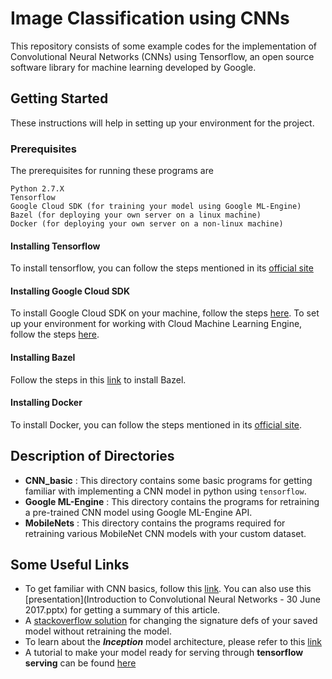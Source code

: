 # Image Classification using CNNs

This repository consists of some example codes for the implementation of Convolutional Neural Networks (CNNs) using Tensorflow, an open source software library for machine learning developed by Google.

## Getting Started

These instructions will help in setting up your environment for the project.

### Prerequisites
The prerequisites for running these programs are
```
Python 2.7.X
Tensorflow
Google Cloud SDK (for training your model using Google ML-Engine)
Bazel (for deploying your own server on a linux machine)
Docker (for deploying your own server on a non-linux machine)
```

#### Installing Tensorflow
To install tensorflow, you can follow the steps mentioned in its [official site](https://www.tensorflow.org/install/)

#### Installing Google Cloud SDK
To install Google Cloud SDK on your machine, follow the steps [here](https://cloud.google.com/sdk/docs/quickstarts).
To set up your environment for working with Cloud Machine Learning Engine, follow the steps [here](https://cloud.google.com/ml-engine/docs/quickstarts/command-line).

#### Installing Bazel
Follow the steps in this [link](https://docs.bazel.build/versions/master/install.html) to install Bazel.

#### Installing Docker
To install Docker, you can follow the steps mentioned in its [official site](https://docs.docker.com/engine/installation/).

## Description of Directories
* **CNN_basic** : This directory contains some basic programs for getting familiar with implementing a CNN model in python using `tensorflow`.
* **Google ML-Engine** : This directory contains the programs for retraining a pre-trained CNN model using Google ML-Engine API.
* **MobileNets** : This directory contains the programs required for retraining various MobileNet CNN models with your custom dataset.

## Some Useful Links
* To get familiar with CNN basics, follow this [link](http://cs231n.github.io/convolutional-networks/). You can also use this [presentation](Introduction to  Convolutional Neural Networks - 30 June 2017.pptx) for getting a summary of this article.
* A [stackoverflow solution](https://stackoverflow.com/questions/42801551/how-do-i-change-the-signatures-of-my-savedmodel-without-retraining-the-model) for changing the signature defs of your saved model without retraining the model.
* To learn about the ***Inception*** model architecture, please refer to this [link](https://hacktilldawn.com/2016/09/25/inception-modules-explained-and-implemented/)
* A tutorial to make your model ready for serving through **tensorflow serving** can be found [here](https://medium.com/towards-data-science/how-to-deploy-machine-learning-models-with-tensorflow-part-1-make-your-model-ready-for-serving-776a14ec3198)
